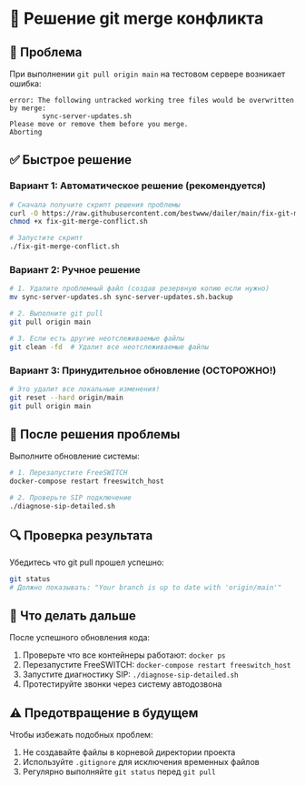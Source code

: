 # 🔧 Решение git merge конфликта

## 🚨 Проблема
При выполнении `git pull origin main` на тестовом сервере возникает ошибка:
```
error: The following untracked working tree files would be overwritten by merge:
        sync-server-updates.sh
Please move or remove them before you merge.
Aborting
```

## ✅ Быстрое решение

### Вариант 1: Автоматическое решение (рекомендуется)
```bash
# Сначала получите скрипт решения проблемы
curl -O https://raw.githubusercontent.com/bestwww/dailer/main/fix-git-merge-conflict.sh
chmod +x fix-git-merge-conflict.sh

# Запустите скрипт
./fix-git-merge-conflict.sh
```

### Вариант 2: Ручное решение
```bash
# 1. Удалите проблемный файл (создав резервную копию если нужно)
mv sync-server-updates.sh sync-server-updates.sh.backup

# 2. Выполните git pull
git pull origin main

# 3. Если есть другие неотслеживаемые файлы
git clean -fd  # Удалит все неотслеживаемые файлы
```

### Вариант 3: Принудительное обновление (ОСТОРОЖНО!)
```bash
# Это удалит все локальные изменения!
git reset --hard origin/main
git pull origin main
```

## 🚀 После решения проблемы

Выполните обновление системы:
```bash
# 1. Перезапустите FreeSWITCH
docker-compose restart freeswitch_host

# 2. Проверьте SIP подключение
./diagnose-sip-detailed.sh
```

## 🔍 Проверка результата

Убедитесь что git pull прошел успешно:
```bash
git status
# Должно показывать: "Your branch is up to date with 'origin/main'"
```

## 📝 Что делать дальше

После успешного обновления кода:
1. Проверьте что все контейнеры работают: `docker ps`
2. Перезапустите FreeSWITCH: `docker-compose restart freeswitch_host`
3. Запустите диагностику SIP: `./diagnose-sip-detailed.sh`
4. Протестируйте звонки через систему автодозвона

## ⚠️ Предотвращение в будущем

Чтобы избежать подобных проблем:
1. Не создавайте файлы в корневой директории проекта
2. Используйте `.gitignore` для исключения временных файлов
3. Регулярно выполняйте `git status` перед `git pull` 